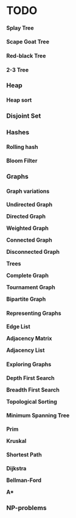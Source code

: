 # TODO

#### Splay Tree

#### Scape Goat Tree

#### Red-black Tree

#### 2-3 Tree

### Heap

#### Heap sort

### Disjoint Set

### Hashes

#### Rolling hash

#### Bloom Filter

### Graphs

#### Graph variations

**Undirected Graph**

**Directed Graph**

**Weighted Graph**

**Connected Graph**

**Disconnected Graph**

**Trees**

**Complete Graph**

**Tournament Graph**

**Bipartite Graph**

#### Representing Graphs

**Edge List**

**Adjacency Matrix**

**Adjacency List**

#### Exploring Graphs

**Depth First Search**

**Breadth First Search**

**Topological Sorting**

#### Minimum Spanning Tree

**Prim**

**Kruskal**

#### Shortest Path

**Dijkstra**

**Bellman-Ford**

**A\***

### NP-problems
